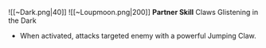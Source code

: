 
![[~Dark.png|40]]
![[~Loupmoon.png|200]]
**Partner Skill**
Claws Glistening in the Dark
- When activated, attacks targeted enemy with a powerful Jumping Claw.